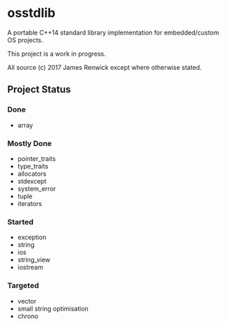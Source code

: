 # osstdlib
A portable C++14 standard library implementation for embedded/custom OS projects.

This project is a work in progress.

All source (c) 2017 James Renwick except
where otherwise stated.

## Project Status ##
### Done ###
- array
### Mostly Done ###
- pointer_traits
- type_traits
- allocators
- stdexcept
- system_error
- tuple
- iterators
### Started ###
- exception
- string
- ios
- string_view
- iostream
### Targeted ###
- vector
- small string optimisation
- chrono

